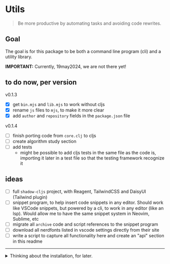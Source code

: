# Utils

> Be more productive by automating tasks and avoiding code rewrites.

## Goal

The goal is for this package to be both a command line program (cli) and a
utility library.

**IMPORTANT:** Currently, 19may2024, we are not there yet!

## to do now, per version

v0.1.3

- [x] get `bin.mjs` and `lib.mjs` to work without cljs
- [x] rename `js` files to `mjs`, to make it more clear
- [x] add `author` and `repository` fields in the `package.json` file

v0.1.4

- [ ] finish porting code from `core.clj` to cljs
- [ ] create algorithm study section
- [ ] add tests
  - might be possible to add cljs tests in the same file as the code is,
    importing it later in a test file so that the testing framework recognize it

## ideas

- [ ] full `shadow-cljs` project, with Reagent, TailwindCSS and DaisyUI
      (Tailwind plugin)
- [ ] snippet program, to help insert code snippets in any editor. Should work
      like VSCode snippets, but powered by a cli, to work in any editor (like an
      lsp). Would allow me to have the same snippet system in Neovim, Sublime,
      etc
- [ ] migrate all `archive` code and script references to the snippet program
- [ ] download all nerdfonts listed in vscode settings directly from their site
- [ ] write a script to capture all functionality here and create an "api"
      section in this readme

---

<details>
<summary>Thinking about the installation, for later.</summary>

## Install

### cli

To use this package as a task automation cli, running like an isolated binary,
run:

```sh
pnpm add --global mcra-utils

```

I also alias it to `u`. If you like the alias, run

```sh
mcra-utils --create-alias
```

to add it both to `~/.bashrc` and `~/.zshrc`. Source those or reload your
terminal to use the alias, as usual.

### JavaScript utility library

To use this package as a JavaScript utility library, add it to your project
dependencies:

```sh
# In your project folder, run:
pnpm add mcra-utils
```

</details>
